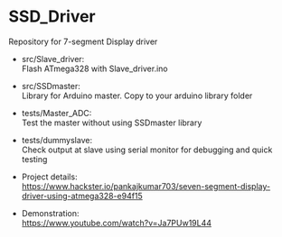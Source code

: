 # SSD_Driver
Repository for 7-segment Display driver   

* src/Slave_driver:   
Flash ATmega328 with Slave_driver.ino   

* src/SSDmaster:   
Library for Arduino master. Copy to your arduino library folder   

* tests/Master_ADC:   
Test the master without using SSDmaster library   

* tests/dummyslave:   
Check output at slave using serial monitor for debugging and quick testing   

* Project details:   
https://www.hackster.io/pankajkumar703/seven-segment-display-driver-using-atmega328-e94f15    

* Demonstration:   
https://www.youtube.com/watch?v=Ja7PUw19L44   
